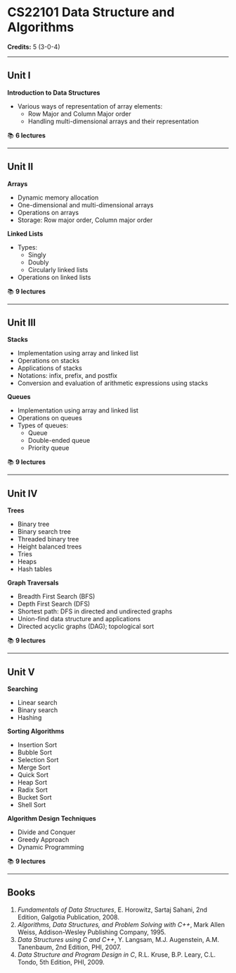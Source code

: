 # CS22101 Data Structure and Algorithms  
**Credits:** 5 (3-0-4)

---

## Unit I  
**Introduction to Data Structures**  
- Various ways of representation of array elements:  
  - Row Major and Column Major order  
  - Handling multi-dimensional arrays and their representation  

📚 **6 lectures**

---

## Unit II  
**Arrays**  
- Dynamic memory allocation  
- One-dimensional and multi-dimensional arrays  
- Operations on arrays  
- Storage: Row major order, Column major order  

**Linked Lists**  
- Types:  
  - Singly  
  - Doubly  
  - Circularly linked lists  
- Operations on linked lists  

📚 **9 lectures**

---

## Unit III  
**Stacks**  
- Implementation using array and linked list  
- Operations on stacks  
- Applications of stacks  
- Notations: infix, prefix, and postfix  
- Conversion and evaluation of arithmetic expressions using stacks  

**Queues**  
- Implementation using array and linked list  
- Operations on queues  
- Types of queues:  
  - Queue  
  - Double-ended queue  
  - Priority queue  

📚 **9 lectures**

---

## Unit IV  
**Trees**  
- Binary tree  
- Binary search tree  
- Threaded binary tree  
- Height balanced trees  
- Tries  
- Heaps  
- Hash tables  

**Graph Traversals**  
- Breadth First Search (BFS)  
- Depth First Search (DFS)  
- Shortest path: DFS in directed and undirected graphs  
- Union-find data structure and applications  
- Directed acyclic graphs (DAG); topological sort  

📚 **9 lectures**

---

## Unit V  
**Searching**  
- Linear search  
- Binary search  
- Hashing  

**Sorting Algorithms**  
- Insertion Sort  
- Bubble Sort  
- Selection Sort  
- Merge Sort  
- Quick Sort  
- Heap Sort  
- Radix Sort  
- Bucket Sort  
- Shell Sort  

**Algorithm Design Techniques**  
- Divide and Conquer  
- Greedy Approach  
- Dynamic Programming  

📚 **9 lectures**

---

## Books  
1. *Fundamentals of Data Structures*, E. Horowitz, Sartaj Sahani, 2nd Edition, Galgotia Publication, 2008.  
2. *Algorithms, Data Structures, and Problem Solving with C++*, Mark Allen Weiss, Addison-Wesley Publishing Company, 1995.  
3. *Data Structures using C and C++*, Y. Langsam, M.J. Augenstein, A.M. Tanenbaum, 2nd Edition, PHI, 2007.  
4. *Data Structure and Program Design in C*, R.L. Kruse, B.P. Leary, C.L. Tondo, 5th Edition, PHI, 2009.  
